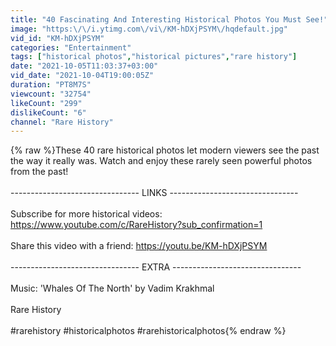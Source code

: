 ```yaml
---
title: "40 Fascinating And Interesting Historical Photos You Must See!"
image: "https:\/\/i.ytimg.com\/vi\/KM-hDXjPSYM\/hqdefault.jpg"
vid_id: "KM-hDXjPSYM"
categories: "Entertainment"
tags: ["historical photos","historical pictures","rare history"]
date: "2021-10-05T11:03:37+03:00"
vid_date: "2021-10-04T19:00:05Z"
duration: "PT8M7S"
viewcount: "32754"
likeCount: "299"
dislikeCount: "6"
channel: "Rare History"
---
```

{% raw %}These 40 rare historical photos let modern viewers see the past the way it really was. Watch and enjoy these rarely seen powerful photos from the past!<br /><br />-------------------------------- LINKS --------------------------------<br /><br />Subscribe for more historical videos: <a rel="nofollow" target="blank" href="https://www.youtube.com/c/RareHistory?sub_confirmation=1">https://www.youtube.com/c/RareHistory?sub_confirmation=1</a><br /><br />Share this video with a friend: <a rel="nofollow" target="blank" href="https://youtu.be/KM-hDXjPSYM">https://youtu.be/KM-hDXjPSYM</a><br /><br />-------------------------------- EXTRA --------------------------------<br /><br />Music: 'Whales Of The North' by Vadim Krakhmal<br /><br />Rare History<br /><br />#rarehistory #historicalphotos #rarehistoricalphotos{% endraw %}
